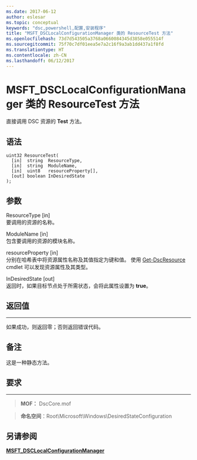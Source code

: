```yaml
---
ms.date: 2017-06-12
author: eslesar
ms.topic: conceptual
keywords: "dsc,powershell,配置,安装程序"
title: "MSFT_DSCLocalConfigurationManager 类的 ResourceTest 方法"
ms.openlocfilehash: 73d7d543505a3768a0660084345d3858e055514f
ms.sourcegitcommit: 75f70c7df01eea5e7a2c16f9a3ab1dd437a1f8fd
ms.translationtype: HT
ms.contentlocale: zh-CN
ms.lasthandoff: 06/12/2017
---
```

# <a name="resourcetest-method-of-the-msftdsclocalconfigurationmanager-class"></a>MSFT_DSCLocalConfigurationManager 类的 ResourceTest 方法

直接调用 DSC 资源的 **Test** 方法。

<a name="syntax"></a>语法
------

```mof
uint32 ResourceTest(
  [in]  string  ResourceType,
  [in]  string  ModuleName,
  [in]  uint8   resourceProperty[],
  [out] boolean InDesiredState
);
```

<a name="parameters"></a>参数
----------

ResourceType \[in\]  
要调用的资源的名称。

ModuleName \[in\]  
包含要调用的资源的模块名称。

resourceProperty \[in\]  
分别在哈希表中将资源属性名称及其值指定为键和值。 使用 [Get-DscResource](https://technet.microsoft.com/en-us/library/dn521625.aspx) cmdlet 可以发现资源属性及其类型。

InDesiredState \[out\]  
返回时，如果目标节点处于所需状态，会将此属性设置为 **true**。

## <a name="return-value"></a>返回值
------------

如果成功，则返回零；否则返回错误代码。

## <a name="remarks"></a>备注

这是一种静态方法。

## <a name="requirements"></a>要求
------------
>**MOF：** DscCore.mof

>**命名空间**：Root\Microsoft\Windows\DesiredStateConfiguration


## <a name="see-also"></a>另请参阅


[**MSFT_DSCLocalConfigurationManager**](msft-dsclocalconfigurationmanager.md)


 

 



